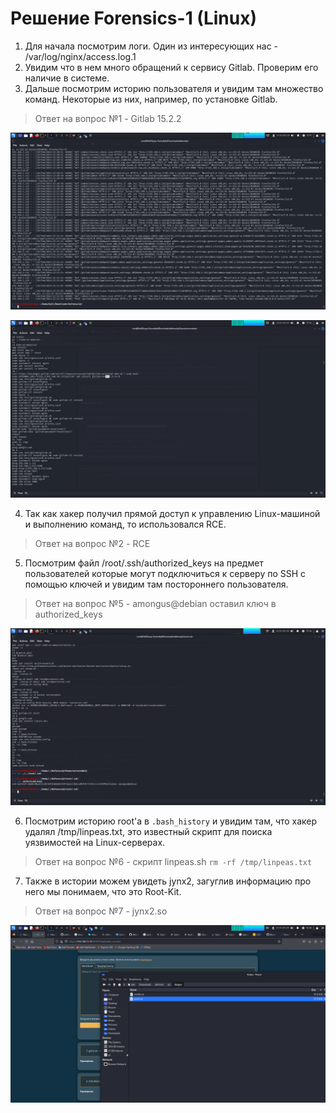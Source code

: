# Решение Forensics-1 (Linux)
1. Для начала посмотрим логи. Один из интересующих нас - /var/log/nginx/access.log.1
2. Увидим что в нем много обращений к сервису Gitlab. Проверим его наличие в системе.
3. Дальше посмотрим историю пользователя и увидим там множество команд. Некоторые из них, например, по установке Gitlab.
> Ответ на вопрос №1 - Gitlab 15.2.2

![badlab](https://github.com/artkegor/nto2024_writeups/blob/main/forensics2/forensics2-3.png)

![badlab15.2.2](https://github.com/artkegor/nto2024_writeups/blob/main/forensics2/forensics2-4.png)

4. Так как хакер получил прямой доступ к управлению Linux-машиной и выполнению команд, то использовался RCE.
> Ответ на вопрос №2 - RCE
5. Посмотрим файл /root/.ssh/authorized_keys на предмет пользователей которые могут подключиться к серверу по SSH с помощью ключей и увидим там постороннего пользователя. 
> Ответ на вопрос №5 - amongus@debian оставил ключ в authorized_keys

![hugekeys](https://github.com/artkegor/nto2024_writeups/blob/main/forensics2/forensics2-6.png)

6. Посмотрим историю root'a в `.bash_history` и увидим там, что хакер удалял /tmp/linpeas.txt, это известный скрипт для поиска уязвимостей на Linux-серверах.
> Ответ на вопрос №6 - скрипт linpeas.sh
`rm -rf /tmp/linpeas.txt`
7. Также в истории можем увидеть jynx2, загуглив информацию про него мы понимаем, что это Root-Kit.
> Ответ на вопрос №7 - jynx2.so

![jynx2](https://github.com/artkegor/nto2024_writeups/blob/main/forensics2/forensics2-1.png)
